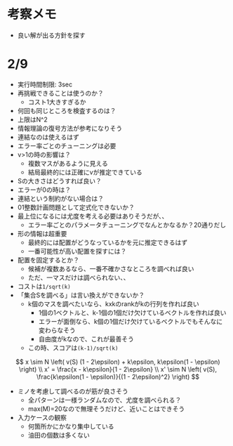 # 考察メモ

- 良い解が出る方針を探す

# 2/9

- 実行時間制限: 3sec
- 再挑戦できることは使うのか？
    - コスト1大きすぎるか
- 何回も同じところを検査するのは？
- 上限はN^2
- 情報理論の復号方法が参考になりそう
- 連結なのは使えるはず
- エラー率ごとのチューニングは必要
- v>1の時の影響は？
    - 複数マスがあるように見える
    - 結局最終的には正確にvが推定できている
- Sの大きさはどうすれば良い？
- エラーが0の時は？
- 連結という制約がない場合は？
- 01整数計画問題として定式化できないか？
- 最上位になるには尤度を考える必要はありそうだが、、
    - エラー率ごとのパラメータチューニングでなんとかなるか？20通りだし
- 形の情報は超重要
    - 最終的には配置がどうなっているかを元に推定できるはず
    - 一番可能性が高い配置を探すには？
- 配置を固定するとか？
    - 候補が複数あるなら、一番不確かさなところを調べれば良い
    - ただ、一マスだけは調べられない、、
- コストは`1/sqrt(k)`
- 「集合Sを調べる」は言い換えができないか？
    - k個のマスを調べたいなら、kxkのrankがkの行列を作れば良い
        - 1個の1ベクトルと、k-1個の1個だけ欠けているベクトルを作れば良い
        - エラーが面倒なら、k個の1個だけ欠けているベクトルでもそんなに変わらなそう
        - 自由度がkなので、これが最善そう
    - この時、スコアは`(k-1)/sqrt(k)`

$$
x \sim N \left( v(S) (1 - 2\epsilon) + k\epsilon, k\epsilon(1 - \epsilon) \right) \\
x' = \frac{x - k\epsilon}{1 - 2\epsilon} \\
x' \sim N \left( v(S), \frac{k\epsilon(1 - \epsilon)}{(1 - 2\epsilon)^2} \right)
$$

- ミノを考慮して調べるのが筋が良さそう
    - 全パターンは一様ランダムなので、尤度を調べられる？
    - max(M)=20なので無理そうだけど、近いことはできそう
- 入力ケースの観察
    - 何箇所かにかなり集中している
    - 油田の個数は多くない
